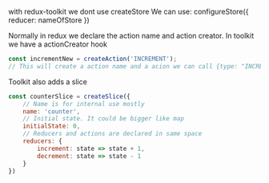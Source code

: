 with redux-toolkit we dont use createStore
We can use:
 configureStore({
    reducer: nameOfStore
})

Normally in redux we declare the action name and action creator.
In toolkit we have a actionCreator hook

```javascript
const incrementNew = createAction('INCREMENT');
// This will create a action name and a acion we can call {type: "INCREMENT"}
```

Toolkit also adds a slice

```javascript
const counterSlice = createSlice({
    // Name is for internal use mostly
    name: 'counter',
    // Initial state. It could be bigger like map
    initialState: 0,
    // Reducers and actions are declared in same space
    reducers: {
        increment: state => state + 1,
        decrement: state => state - 1
    }
})

```